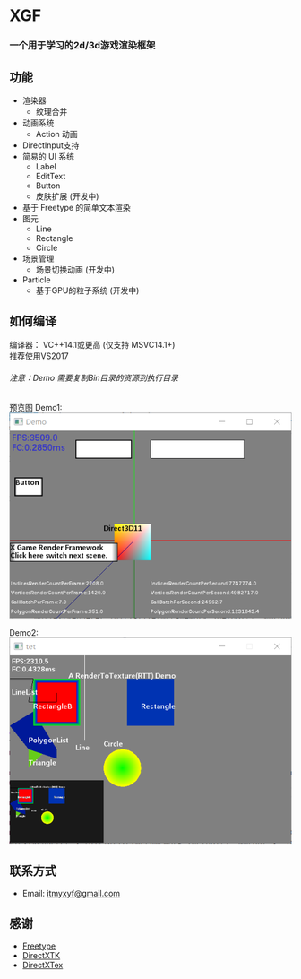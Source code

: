 #           XGF
### 一个用于学习的2d/3d游戏渲染框架
  
## 功能

*  渲染器
    *  纹理合并
* 动画系统
    * Action 动画
* DirectInput支持
* 简易的 UI 系统
    * Label
    * EditText
    * Button
    * 皮肤扩展 (开发中)
* 基于 Freetype 的简单文本渲染
* 图元
    * Line
    * Rectangle
    * Circle
* 场景管理
    * 场景切换动画 (开发中)
* Particle
    * 基于GPU的粒子系统 (开发中)
  
## 如何编译
编译器： VC++14.1或更高 (仅支持 MSVC14.1+)  
推荐使用VS2017  
  
###### 注意：Demo 需要复制Bin目录的资源到执行目录
 预览图
 Demo1:  
![Demo](https://raw.githubusercontent.com/kadds/XGF/master/Preview/preview1.PNG)
  
  Demo2:  
![Demo](https://raw.githubusercontent.com/kadds/XGF/master/Preview/preview2.PNG)
 
## 联系方式
  
* Email: <itmyxyf@gmail.com>
  
## 感谢
* [Freetype](https://www.freetype.org/) 
* [DirectXTK](https://github.com/Microsoft/DirectXT)
* [DirectXTex](https://github.com/Microsoft/DirectXTex)